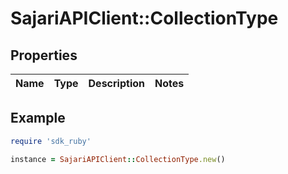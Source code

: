 # SajariAPIClient::CollectionType

## Properties

| Name | Type | Description | Notes |
| ---- | ---- | ----------- | ----- |

## Example

```ruby
require 'sdk_ruby'

instance = SajariAPIClient::CollectionType.new()
```

